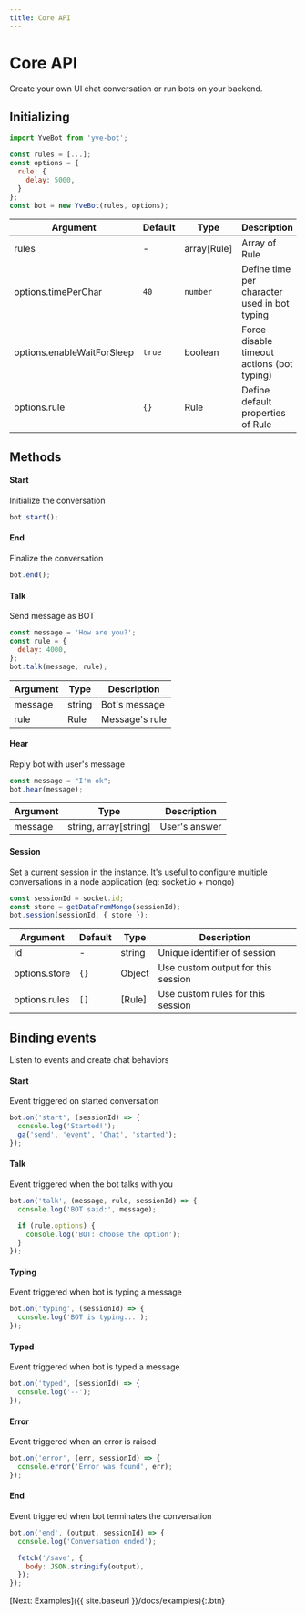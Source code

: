 ```yaml
---
title: Core API
---
```


# Core API

Create your own UI chat conversation or run bots on your backend.

## Initializing
```javascript
import YveBot from 'yve-bot';

const rules = [...];
const options = {
  rule: {
    delay: 5000,
  }
};
const bot = new YveBot(rules, options);
```

| Argument | Default | Type | Description |
|----------|---------|------|-------------|
| rules | - | array[Rule] | Array of Rule
| options.timePerChar | `40` | `number` | Define time per character used in bot typing
| options.enableWaitForSleep | `true` | boolean | Force disable timeout actions (bot typing)
| options.rule | `{}` | Rule | Define default properties of Rule


## Methods

#### Start

Initialize the conversation

```javascript
bot.start();
```

#### End

Finalize the conversation

```javascript
bot.end();
```

#### Talk

Send message as BOT

```javascript
const message = 'How are you?';
const rule = {
  delay: 4000,
};
bot.talk(message, rule);
```

| Argument | Type | Description |
|----------|------|-------------|
| message | string | Bot's message
| rule | Rule | Message's rule

#### Hear

Reply bot with user's message

```javascript
const message = "I'm ok";
bot.hear(message);
```

| Argument | Type | Description |
|----------|------|-------------|
| message | string, array[string] | User's answer

#### Session

Set a current session in the instance. It's useful to configure multiple conversations in a node application (eg: socket.io + mongo)

```javascript
const sessionId = socket.id;
const store = getDataFromMongo(sessionId);
bot.session(sessionId, { store });
```

| Argument | Default | Type | Description |
|----------|---------|------|-------------|
| id | - | string | Unique identifier of session
| options.store | `{}` | Object | Use custom output for this session
| options.rules | `[]` | [Rule] | Use custom rules for this session


## Binding events

Listen to events and create chat behaviors

#### Start

Event triggered on started conversation

```javascript
bot.on('start', (sessionId) => {
  console.log('Started!');
  ga('send', 'event', 'Chat', 'started');
});
```

#### Talk

Event triggered when the bot talks with you

```javascript
bot.on('talk', (message, rule, sessionId) => {
  console.log('BOT said:', message);

  if (rule.options) {
    console.log('BOT: choose the option');
  }
});
```

#### Typing

Event triggered when bot is typing a message

```javascript
bot.on('typing', (sessionId) => {
  console.log('BOT is typing...');
});
```

#### Typed

Event triggered when bot is typed a message

```javascript
bot.on('typed', (sessionId) => {
  console.log('--');
});
```

#### Error

Event triggered when an error is raised

```javascript
bot.on('error', (err, sessionId) => {
  console.error('Error was found', err);
});
```

#### End

Event triggered when bot terminates the conversation

```javascript
bot.on('end', (output, sessionId) => {
  console.log('Conversation ended');

  fetch('/save', {
    body: JSON.stringify(output),
  });
});
```

[Next: Examples]({{ site.baseurl }}/docs/examples){:.btn}
